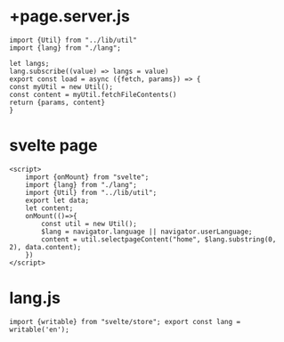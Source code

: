 # +page.server.js

```
import {Util} from "../lib/util"
import {lang} from "./lang";

let langs;
lang.subscribe((value) => langs = value)
export const load = async ({fetch, params}) => {
const myUtil = new Util();
const content = myUtil.fetchFileContents()
return {params, content}
}
```

# svelte page

```
<script>
    import {onMount} from "svelte";
    import {lang} from "./lang";
    import {Util} from "../lib/util";
    export let data;
    let content;
    onMount(()=>{
        const util = new Util();
        $lang = navigator.language || navigator.userLanguage;
        content = util.selectpageContent("home", $lang.substring(0, 2), data.content);
    })
</script>
```


# lang.js

`import {writable} from "svelte/store"; export const lang = writable('en');`

